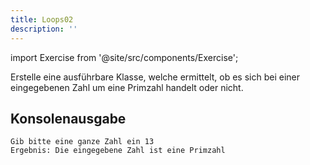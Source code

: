 ```yaml
---
title: Loops02
description: ''
---
```


import Exercise from '@site/src/components/Exercise';

Erstelle eine ausführbare Klasse, welche ermittelt, ob es sich bei einer
eingegebenen Zahl um eine Primzahl handelt oder nicht.

## Konsolenausgabe

```console
Gib bitte eine ganze Zahl ein 13
Ergebnis: Die eingegebene Zahl ist eine Primzahl
```

<Exercise pullRequest="13" branchSuffix="loops/02" />
